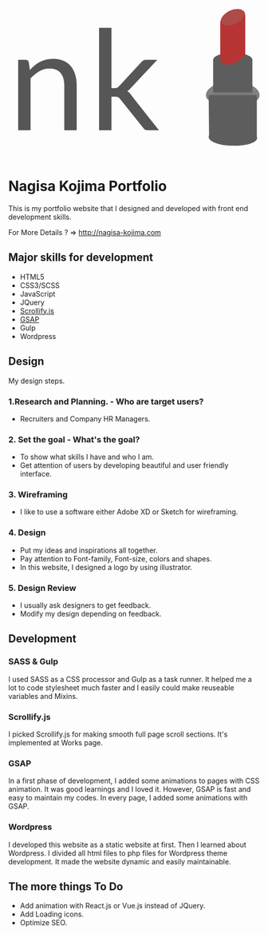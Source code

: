  <svg xmlns="http://www.w3.org/2000/svg" viewBox="0 0 45.267 30"><defs><style>.a{fill:#797a7a;stroke:#838081;stroke-miterlimit:10;}.b{fill:#5d5d5d;}.c{fill:#b63433;}.d{fill:#ad4b4b;}.e{fill:#575656;font-size:25px;font-family:Lato-Regular, Lato;letter-spacing:0.025em;}</style></defs><g transform="translate(-522 -244.028)"><g transform="translate(558.088 246.479)"><path class="a" d="M9.179,187.368c0,.882-1.945,1.121-4.339,1.121S.5,188.251.5,187.368,2.445,185.3,4.839,185.3,9.179,186.486,9.179,187.368Z" transform="translate(-0.5 -171.146)"/><path class="b" d="M9.179,297.191c.362.976-1.794,1.634-4.339,1.591C2.445,298.746.5,298.066.5,297.191S2.445,295.6,4.839,295.6,8.875,296.367,9.179,297.191Z" transform="translate(-0.5 -273.469)"/><path class="b" d="M.572,221.588.5,213.9H9.179v7.977" transform="translate(-0.5 -197.677)"/><ellipse class="b" cx="3.537" cy="1.244" rx="3.537" ry="1.244" transform="translate(0.803 8.607)"/><path class="b" d="M11.6,92.2h0v0Z" transform="translate(-10.797 -82.346)"/><path class="b" d="M18.673,125.8v5.894H11.6V125.8" transform="translate(-10.797 -115.949)"/><ellipse class="c" cx="2.444" cy="1.555" rx="2.444" ry="1.555" transform="matrix(0.866, -0.5, 0.5, 0.866, 1.444, 2.444)"/><path class="c" d="M33.639,88.431c-.427-.745-1.721-.8-2.893-.123a2.583,2.583,0,0,0-1.475,2.1,1.043,1.043,0,0,0,.137.463c.427.745,1.721.8,2.893.123S34.073,89.176,33.639,88.431Z" transform="translate(-27.188 -80.727)"/><path class="c" d="M29.3,18.332,33.806,16.9v6.183l-4.5,1.526" transform="translate(-27.217 -14.924)"/><ellipse class="d" cx="2.249" cy="1.273" rx="2.249" ry="1.273" transform="translate(1.769 1.957) rotate(-23.453)"/><path class="c" d="M85.663,104.1v.607l-.463.521" transform="translate(-79.074 -95.818)"/></g><text class="e" transform="translate(522 269.028)"><tspan x="0" y="0">nk</tspan></text></g></svg>
# Nagisa Kojima Portfolio

This is my portfolio website that I designed and developed with front end development skills.

For More Details ? => http://nagisa-kojima.com

## Major skills for development

- HTML5
- CSS3/SCSS
- JavaScript
- JQuery
- [Scrollify.js](https://github.com/lukehaas/scrollify)
- [GSAP](https://greensock.com/gsap)
- Gulp
- Wordpress

## Design

My design steps.

### 1.Research and Planning. - Who are target users?

- Recruiters and Company HR Managers.

### 2. Set the goal - What's the goal?

- To show what skills I have and who I am.
- Get attention of users by developing beautiful and user friendly interface.

### 3. Wireframing

- I like to use a software either Adobe XD or Sketch for wireframing.

### 4. Design

- Put my ideas and inspirations all together.
- Pay attention to Font-family, Font-size, colors and shapes.
- In this website, I designed a logo by using illustrator.

### 5. Design Review

- I usually ask designers to get feedback.
- Modify my design depending on feedback.

## Development

### SASS & Gulp

I used SASS as a CSS processor and Gulp as a task runner. It helped me a lot to code stylesheet much faster and I easily could make reuseable variables and Mixins.

### Scrollify.js
I picked Scrollify.js for making smooth full page scroll sections. It's implemented at Works page.

### GSAP
In a first phase of development, I added some animations to pages with CSS animation. It was good learnings and I loved it. However, GSAP is fast and easy to maintain my codes. In every page, I added some animations with GSAP.

### Wordpress
I developed this website as a static website at first. Then I learned about Wordpress. I divided all html files to php files for Wordpress theme development. 
It made the website dynamic and easily maintainable.

## The more things To Do
* Add animation with React.js or Vue.js instead of JQuery.
* Add Loading icons.
* Optimize SEO.

